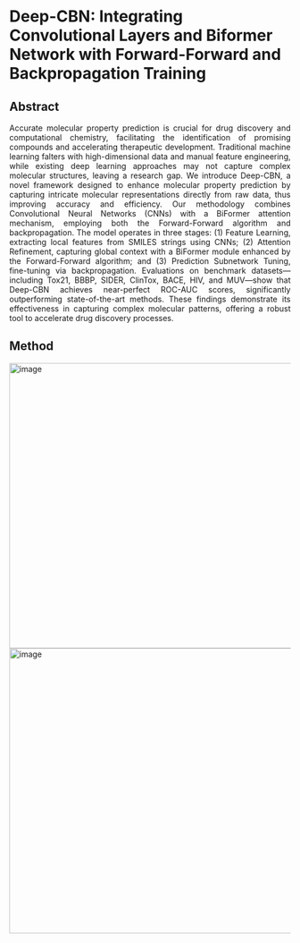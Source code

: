
# Deep-CBN: Integrating Convolutional Layers and Biformer Network with Forward-Forward and Backpropagation Training

## Abstract
<div align="justify">
Accurate molecular property prediction is crucial for drug discovery and computational chemistry, facilitating the identification of promising compounds and accelerating therapeutic development. Traditional machine learning falters with high-dimensional data and manual feature engineering, while existing deep learning approaches may not capture complex molecular structures, leaving a research gap. We introduce Deep-CBN, a novel framework designed to enhance molecular property prediction by capturing intricate molecular representations directly from raw data, thus improving accuracy and efficiency. Our methodology combines Convolutional Neural Networks (CNNs) with a BiFormer attention mechanism, employing both the Forward-Forward algorithm and backpropagation. The model operates in three stages: (1) Feature Learning, extracting local features from SMILES strings using CNNs; (2) Attention Refinement, capturing global context with a BiFormer module enhanced by the Forward-Forward algorithm; and (3) Prediction Subnetwork Tuning, fine-tuning via backpropagation. Evaluations on benchmark datasets—including Tox21, BBBP, SIDER, ClinTox, BACE, HIV, and MUV—show that Deep-CBN achieves near-perfect ROC-AUC scores, significantly outperforming state-of-the-art methods. These findings demonstrate its effectiveness in capturing complex molecular patterns, offering a robust tool to accelerate drug discovery processes.
</div>


## Method
<img width="510" alt="image" src="https://github.com/akianfar/Deep-CBN/blob/main/assets/Artboard%202-20.jpg">
<img width="510" alt="image" src="https://github.com/akianfar/Deep-CBN/blob/main/assets/2.png">

